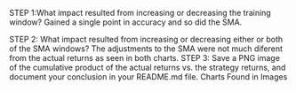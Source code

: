STEP 1:What impact resulted from increasing or decreasing the training window?
Gained a single point in accuracy and so did the SMA.

STEP 2: What impact resulted from increasing or decreasing either or both of the SMA windows?
The adjustments to the SMA were not much diferent from the actual returns as seen in both charts. 
STEP 3: Save a PNG image of the cumulative product of the actual returns vs. the strategy returns, and document your conclusion in your README.md file.
Charts Found in Images



